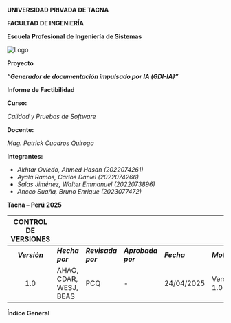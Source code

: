 **UNIVERSIDAD PRIVADA DE TACNA**

**FACULTAD DE INGENIERÍA**

**Escuela Profesional de Ingeniería de Sistemas**

![Logo](media/logo-upt.png)

**Proyecto** 

**“*Generador de documentación impulsado por IA (GDI-IA)”***

**Informe de Factibilidad**

**Curso:**

*Calidad y Pruebas de Software*


**Docente:** 

*Mag. Patrick Cuadros Quiroga*


**Integrantes:**

- *Akhtar Oviedo, Ahmed Hasan (2022074261)*
- *Ayala Ramos, Carlos Daniel (2022074266)*
- *Salas Jiménez, Walter Emmanuel (2022073896)*
- *Ancco Suaña, Bruno Enrique (2023077472)*


**Tacna – Perú**
**2025**


|CONTROL DE VERSIONES||||||
| :-: | :- | :- | :- | :- | :- |
|***Versión***|***Hecha por***|***Revisada por***|***Aprobada por***|***Fecha***|***Motivo***|
|1\.0|AHAO, CDAR, WESJ, BEAS|PCQ|-|24/04/2025|Versión 1.0|

**Índice General**